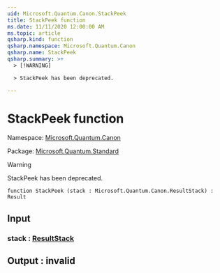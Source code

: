```yaml
---
uid: Microsoft.Quantum.Canon.StackPeek
title: StackPeek function
ms.date: 11/11/2020 12:00:00 AM
ms.topic: article
qsharp.kind: function
qsharp.namespace: Microsoft.Quantum.Canon
qsharp.name: StackPeek
qsharp.summary: >+
  > [!WARNING]

  > StackPeek has been deprecated.

---
```


# StackPeek function

Namespace: [Microsoft.Quantum.Canon](xref:Microsoft.Quantum.Canon)

Package: [Microsoft.Quantum.Standard](https://nuget.org/packages/Microsoft.Quantum.Standard)


> [!WARNING]
> StackPeek has been deprecated.



```qsharp
function StackPeek (stack : Microsoft.Quantum.Canon.ResultStack) : Result
```


## Input

### stack : [ResultStack](xref:Microsoft.Quantum.Canon.ResultStack)





## Output : __invalid<Result>__

